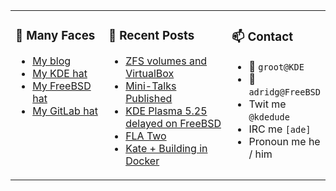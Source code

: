 
<table><tr>
  
<td valign="top" width="30%">
  
### 🙋 Many Faces

- [My blog](https://euroquis.nl/bobulate/)
- [My KDE hat](https://invent.kde.org/adridg)
- [My FreeBSD hat](https://wiki.freebsd.org/AdriaanDeGroot)
- [My GitLab hat](https://gitlab.com/adriaandegroot)
</td>

<td valign="top" width="40%">
  
### 💬 Recent Posts

<!-- BLOG-POST-LIST:START -->
- [ZFS volumes and VirtualBox](https://euroquis.nl//freebsd/2022/08/16/zvol.html)
- [Mini-Talks Published](https://euroquis.nl//blabla/2022/07/29/presentations.html)
- [KDE Plasma 5.25 delayed on FreeBSD](https://euroquis.nl//freebsd/2022/07/26/plasma-delay.html)
- [FLA Two](https://euroquis.nl//kde/2022/06/21/fla.html)
- [Kate + Building in Docker](https://euroquis.nl//kde/2022/06/14/kate.html)
<!-- BLOG-POST-LIST:END -->
</td>

<td valign="top" width="30%">
  
### 📫 Contact

- 📧 `groot@KDE`
- 📧 `adridg@FreeBSD`
- Twit me `@kdedude`
- IRC me `[ade]`
- Pronoun me he / him
</td>

</tr></table>
